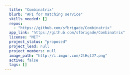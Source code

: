 ```yaml
---
  title: "Combinatrix"
  blurb: "API for matching service"
  skills_needed: []
  repos: 
    - "https://github.com/sfbrigade/Combinatrix"
  app_link: "https://github.com/sfbrigade/Combinatrix"
  license: "MIT"
  project_status: "proposed"
  project_lead: null
  project_members: null
  image_path: "http://i.imgur.com/2lHqtJ7.png"
  active: false
  tags: []
---
```

